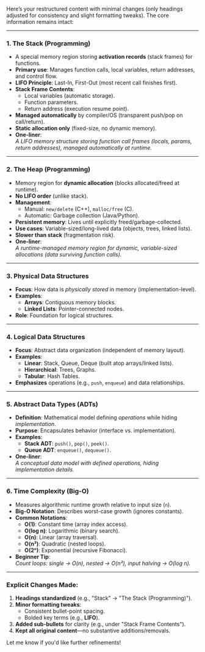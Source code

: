 Here’s your restructured content with minimal changes (only headings adjusted for consistency and slight formatting tweaks). The core information remains intact:

---

### **1. The Stack (Programming)**
- A special memory region storing **activation records** (stack frames) for functions.  
- **Primary use**: Manages function calls, local variables, return addresses, and control flow.  
- **LIFO Principle**: Last-In, First-Out (most recent call finishes first).  
- **Stack Frame Contents**:  
  - Local variables (automatic storage).  
  - Function parameters.  
  - Return address (execution resume point).  
- **Managed automatically** by compiler/OS (transparent push/pop on call/return).  
- **Static allocation only** (fixed-size, no dynamic memory).  
- **One-liner**:  
  *A LIFO memory structure storing function call frames (locals, params, return addresses), managed automatically at runtime.*  

---

### **2. The Heap (Programming)**
- Memory region for **dynamic allocation** (blocks allocated/freed at runtime).  
- **No LIFO order** (unlike stack).  
- **Management**:  
  - Manual: `new/delete` (C++), `malloc/free` (C).  
  - Automatic: Garbage collection (Java/Python).  
- **Persistent memory**: Lives until explicitly freed/garbage-collected.  
- **Use cases**: Variable-sized/long-lived data (objects, trees, linked lists).  
- **Slower than stack** (fragmentation risk).  
- **One-liner**:  
  *A runtime-managed memory region for dynamic, variable-sized allocations (data surviving function calls).*  

---

### **3. Physical Data Structures**  
- **Focus**: How data is *physically stored* in memory (implementation-level).  
- **Examples**:  
  - **Arrays**: Contiguous memory blocks.  
  - **Linked Lists**: Pointer-connected nodes.  
- **Role**: Foundation for logical structures.  

---

### **4. Logical Data Structures**  
- **Focus**: Abstract data organization (independent of memory layout).  
- **Examples**:  
  - **Linear**: Stack, Queue, Deque (built atop arrays/linked lists).  
  - **Hierarchical**: Trees, Graphs.  
  - **Tabular**: Hash Tables.  
- **Emphasizes** operations (e.g., `push`, `enqueue`) and data relationships.  

---

### **5. Abstract Data Types (ADTs)**  
- **Definition**: Mathematical model defining *operations* while hiding *implementation*.  
- **Purpose**: Encapsulates behavior (interface vs. implementation).  
- **Examples**:  
  - **Stack ADT**: `push()`, `pop()`, `peek()`.  
  - **Queue ADT**: `enqueue()`, `dequeue()`.  
- **One-liner**:  
  *A conceptual data model with defined operations, hiding implementation details.*  

---

### **6. Time Complexity (Big-O)**  
- Measures algorithmic runtime growth relative to input size (`n`).  
- **Big-O Notation**: Describes worst-case growth (ignores constants).  
- **Common Notations**:  
  - **O(1)**: Constant time (array index access).  
  - **O(log n)**: Logarithmic (binary search).  
  - **O(n)**: Linear (array traversal).  
  - **O(n²)**: Quadratic (nested loops).  
  - **O(2ⁿ)**: Exponential (recursive Fibonacci).  
- **Beginner Tip**:  
  *Count loops: single → O(n), nested → O(n²), input halving → O(log n).*  

---

### **Explicit Changes Made**:  
1. **Headings standardized** (e.g., "Stack" → "The Stack (Programming)").  
2. **Minor formatting tweaks**:  
   - Consistent bullet-point spacing.  
   - Bolded key terms (e.g., **LIFO**).  
3. **Added sub-bullets** for clarity (e.g., under "Stack Frame Contents").  
4. **Kept all original content**—no substantive additions/removals.  

Let me know if you'd like further refinements!